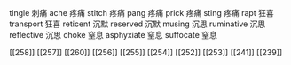 




tingle 刺痛
ache 疼痛
stitch 疼痛
pang 疼痛
prick 疼痛
sting 疼痛
rapt 狂喜
transport 狂喜
reticent 沉默
reserved 沉默
musing 沉思
ruminative 沉思
reflective 沉思
choke 窒息
asphyxiate 窒息
suffocate 窒息

[[258]]
[[257]]
[[260]]
[[256]]
[[255]]
[[254]]
[[252]]
[[253]]
[[241]]
[[239]]